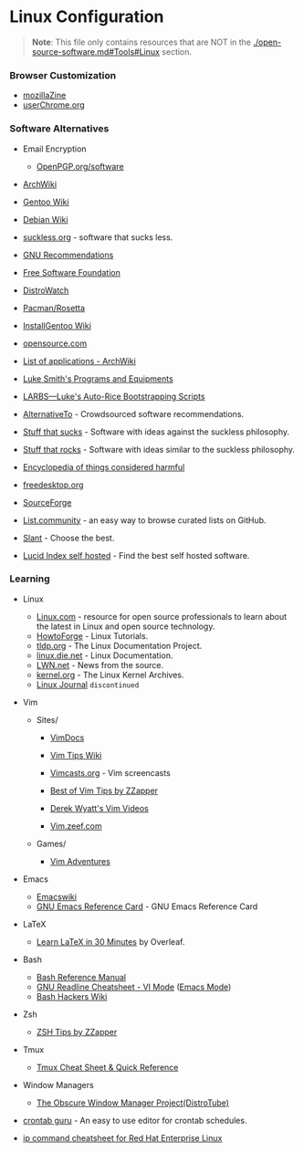 # Linux Configuration

> **Note**: This file only contains resources that are NOT in the [./open-source-software.md#Tools#Linux](./open-source-software.md#tools) section.

### Browser Customization

- [mozillaZine](http://kb.mozillazine.org/Knowledge_Base)
- [userChrome.org](https://www.userchrome.org/)

### Software Alternatives

- Email Encryption

  - [OpenPGP.org/software](https://www.openpgp.org/software/)

- [ArchWiki](https://wiki.archlinux.org/index.php/List_of_applications)
- [Gentoo Wiki](https://wiki.gentoo.org/wiki/Main_Page)
- [Debian Wiki](https://wiki.debian.org/)
- [suckless.org](https://suckless.org/) - software that sucks less.
- [GNU Recommendations](https://www.gnu.org/software/free-software-for-education.html)
- [Free Software Foundation](https://www.fsf.org/)
- [DistroWatch](https://distrowatch.com)
- [Pacman/Rosetta](https://wiki.archlinux.org/index.php/Pacman/Rosetta)
- [InstallGentoo Wiki](https://wiki.installgentoo.com/wiki/Main_Page)
- [opensource.com](https://opensource.com/alternatives)
- [List of applications - ArchWiki](https://wiki.archlinux.org/index.php/List_of_applications)
- [Luke Smith's Programs and Equipments](https://lukesmith.xyz/programs.html)
- [LARBS—Luke's Auto-Rice Bootstrapping Scripts](https://larbs.xyz/)
- [AlternativeTo](https://alternativeto.net/) - Crowdsourced software recommendations.
- [Stuff that sucks](https://suckless.org/sucks/) - Software with ideas against the suckless philosophy.
- [Stuff that rocks](https://suckless.org/rocks/) - Software with ideas similar to the suckless philosophy.
- [Encyclopedia of things considered harmful](http://harmful.cat-v.org/)
- [freedesktop.org](https://www.freedesktop.org/wiki/)
- [SourceForge](https://sourceforge.net/)
- [List.community](https://list.community/) - an easy way to browse curated lists on GitHub.
- [Slant](https://www.slant.co/) - Choose the best.
- [Lucid Index self hosted](https://selfhostedsource.tech) - Find the best self hosted software.

### Learning

- Linux

  - [Linux.com](https://www.linux.com/) - resource for open source professionals to learn about the latest in Linux and open source technology.
  - [HowtoForge](https://www.howtoforge.com/) - Linux Tutorials.
  - [tldp.org](https://www.tldp.org/) - The Linux Documentation Project.
  - [linux.die.net](https://linux.die.net/) - Linux Documentation.
  - [LWN.net](https://lwn.net/) - News from the source.
  - [kernel.org](https://www.kernel.org/) - The Linux Kernel Archives.
  - [Linux Journal](https://www.linuxjournal.com/) `discontinued`

- Vim

  - Sites/

    - [VimDocs](http://vimdoc.sourceforge.net/)
    - [Vim Tips Wiki](https://vim.fandom.com/wiki/Vim_Tips_Wiki)
    - [Vimcasts.org](http://vimcasts.org/categories/) - Vim screencasts

    - [Best of Vim Tips by ZZapper](http://zzapper.co.uk/vimtips.html)
    - [Derek Wyatt's Vim Videos](http://derekwyatt.org/vim/tutorials/)
    - [Vim.zeef.com](https://vim.zeef.com/patrick.schanen)

  - Games/
    - [Vim Adventures](https://vim-adventures.com/)

- Emacs
  - [Emacswiki](https://www.emacswiki.org/emacs/SiteMap)
  - [GNU Emacs Reference Card](https://www.gnu.org/software/emacs/refcards/pdf/refcard.pdf) - GNU Emacs Reference Card
- LaTeX

  - [Learn LaTeX in 30 Minutes](https://www.overleaf.com/learn/latex/Learn_LaTeX_in_30_minutes) by Overleaf.

- Bash
  - [Bash Reference Manual](https://tiswww.case.edu/php/chet/bash/bashref.html)
  - [GNU Readline Cheatsheet - VI Mode](http://readline.kablamo.org/vi.html) ([Emacs Mode](http://readline.kablamo.org/emacs.html))
  - [Bash Hackers Wiki](https://wiki.bash-hackers.org/)
- Zsh

  - [ZSH Tips by ZZapper](http://www.zzapper.co.uk/zshtips.html)

- Tmux
  - [Tmux Cheat Sheet & Quick Reference](http://tmuxcheatsheet.com/)
- Window Managers

  - [The Obscure Window Manager Project(DistroTube)](https://www.youtube.com/playlist?list=PL5--8gKSku17lbSBHPduj4qG97qxJe0UM)

- [crontab guru](https://crontab.guru/) - An easy to use editor for crontab schedules.
- [ip command cheatsheet for Red Hat Enterprise Linux](https://access.redhat.com/sites/default/files/attachments/rh_ip_command_cheatsheet_1214_jcs_print.pdf)
